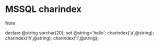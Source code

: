 # MSSQL charindex 
> [!NOTE]
> declare @string varchar(20);
set @string='hello';
charindex('a',@string);
charindex('h',@string);
charindex('l',@string);
